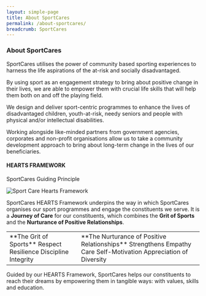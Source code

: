 ```yaml
---
layout: simple-page
title: About SportCares
permalink: /about-sportcares/
breadcrumb: SportCares
---
```

### About SportCares

SportCares utilises the power of community based sporting experiences to harness the life aspirations of the at-risk and socially disadvantaged. 

By using sport as an engagement strategy to bring about positive change in their lives, we are able to empower them with crucial life skills that will help them both on and off the playing field. 

We design and deliver sport-centric programmes to enhance the lives of disadvantaged children, youth-at-risk, needy seniors and people with physical and/or intellectual disabilities.

Working alongside like-minded partners from government agencies, corporates and non-profit organisations allow us to take a community development approach to bring about long-term change in the lives of our beneficiaries. 

#### HEARTS FRAMEWORK
SportCares Guiding Principle

![Sport Care Hearts Framework](/images/hearts_framework_2.png)

SportCares HEARTS Framework underpins the way in which SportCares organises our sport programmes and engage the constituents we serve. It is a **Journey of Care** for our constituents, which combines the **Grit of Sports** and the **Nurturance of Positive Relationships**.

<table class="table-h">
  <tr>
    <td>
      **The Grit of Sports**
          Respect
          Resilience
          Discipline
          Integrity
    </td>
    <td>
      **The Nurturance of Positive Relationships**
          Strengthens
          Empathy
          Care
          Self-Motivation
          Appreciation of Diversity
    </td>
  </tr>
</table>

Guided by our HEARTS Framework, SportCares helps our constituents to reach their dreams by empowering them in tangible ways: with values, skills and education.
